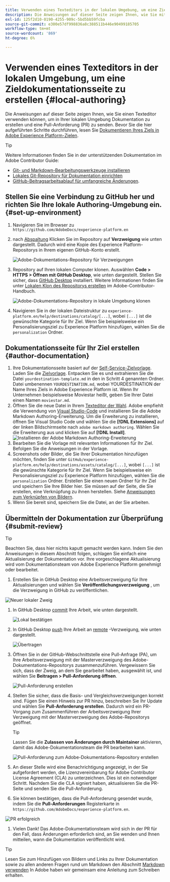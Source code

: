 ```yaml
---
title: Verwenden eines Texteditors in der lokalen Umgebung, um eine Zieldokumentationsseite zu erstellen
description: Die Anweisungen auf dieser Seite zeigen Ihnen, wie Sie mit einem Texteditor in Ihrer lokalen Umgebung eine Dokumentationsseite für Ihr Experience Platform-Ziel erstellen und zur Überprüfung senden können.
exl-id: 125f2d10-0190-4255-909c-5bd5bb59fcba
source-git-commit: e300e57df998836a8c388511b446e90499185705
workflow-type: tm+mt
source-wordcount: '869'
ht-degree: 6%

---
```


# Verwenden eines Texteditors in der lokalen Umgebung, um eine Zieldokumentationsseite zu erstellen {#local-authoring}

Die Anweisungen auf dieser Seite zeigen Ihnen, wie Sie einen Texteditor verwenden können, um in Ihrer lokalen Umgebung Dokumentation zu erstellen und eine Pull-Anforderung (PR) zu senden. Bevor Sie die hier aufgeführten Schritte durchführen, lesen Sie [Dokumentieren Ihres Ziels in Adobe Experience Platform-Zielen](./documentation-instructions.md).

>[!TIP]
>
>Weitere Informationen finden Sie in der unterstützenden Dokumentation im Adobe Contributor Guide:
>* [Git- und Markdown-Bearbeitungswerkzeuge installieren](https://experienceleague.adobe.com/docs/contributor/contributor-guide/setup/install-tools.html)
>* [Lokales Git-Repository für Dokumentation einrichten](https://experienceleague.adobe.com/docs/contributor/contributor-guide/setup/local-repo.html)
>* [GitHub-Beitragsarbeitsablauf für umfangreiche Änderungen](https://experienceleague.adobe.com/docs/contributor/contributor-guide/setup/full-workflow.html).

## Stellen Sie eine Verbindung zu GitHub her und richten Sie Ihre lokale Authoring-Umgebung ein. {#set-up-environment}

1. Navigieren Sie im Browser zu `https://github.com/AdobeDocs/experience-platform.en`
2. nach [Abspaltung](https://experienceleague.adobe.com/docs/contributor/contributor-guide/setup/local-repo.html#fork-the-repository) Klicken Sie im Repository auf **Verzweigung** wie unten dargestellt. Dadurch wird eine Kopie des Experience Platform-Repositorys in Ihrem eigenen GitHub-Konto erstellt.

   ![Adobe-Dokumentations-Repository für Verzweigungen](../assets/docs-framework/ssd-fork-repository.gif)

3. Repository auf Ihren lokalen Computer klonen. Auswählen **Code > HTTPS > Öffnen mit GitHub Desktop**, wie unten dargestellt. Stellen Sie sicher, dass [GitHub Desktop](https://desktop.github.com/) installiert. Weitere Informationen finden Sie unter [Lokalen Klon des Repositorys erstellen](https://experienceleague.adobe.com/docs/contributor/contributor-guide/setup/local-repo.html#create-a-local-clone-of-the-repository) im Adobe-Contributor-Handbuch.

   ![Adobe-Dokumentations-Repository in lokale Umgebung klonen](../assets/docs-framework/clone-local.png)

4. Navigieren Sie in der lokalen Dateistruktur zu `experience-platform.en/help/destinations/catalog/[...]`, wobei `[...]` ist die gewünschte Kategorie für Ihr Ziel. Wenn Sie beispielsweise ein Personalisierungsziel zu Experience Platform hinzufügen, wählen Sie die `personalization` Ordner.

## Dokumentationsseite für Ihr Ziel erstellen {#author-documentation}

1. Ihre Dokumentationsseite basiert auf der [Self-Service-Zielvorlage](../docs-framework/self-service-template.md). Laden Sie die [Zielvorlage](../assets/docs-framework/yourdestination-template.zip). Entpacken Sie es und extrahieren Sie die Datei `yourdestination-template.md` in den in Schritt 4 genannten Ordner.  Datei umbenennen `YOURDESTINATION.md`, wobei YOURDESTINATION der Name Ihres Ziels in Adobe Experience Platform ist. Wenn Ihr Unternehmen beispielsweise Moviestar heißt, geben Sie Ihrer Datei einen Namen `moviestar.md`.
2. Öffnen Sie die neue Datei in Ihrem [Texteditor der Wahl](https://experienceleague.adobe.com/docs/contributor/contributor-guide/setup/install-tools.html#understand-markdown-editors). Adobe empfiehlt die Verwendung von [Visual Studio-Code](https://code.visualstudio.com/) und installieren Sie die Adobe Markdown Authoring-Erweiterung. Um die Erweiterung zu installieren, öffnen Sie Visual Studio Code und wählen Sie die **[!DNL Extensions]** auf der linken Bildschirmseite nach `adobe markdown authoring`. Wählen Sie die Erweiterung aus und klicken Sie auf **[!DNL Install]**.
   ![Installieren der Adobe Markdown Authoring-Erweiterung](../assets/docs-framework/install-adobe-markdown-extension.gif)
3. Bearbeiten Sie die Vorlage mit relevanten Informationen für Ihr Ziel. Befolgen Sie die Anweisungen in der Vorlage.
4. Screenshots oder Bilder, die Sie Ihrer Dokumentation hinzufügen möchten, finden Sie unter `GitHub/experience-platform.en/help/destinations/assets/catalog/[...]`, wobei `[...]` ist die gewünschte Kategorie für Ihr Ziel. Wenn Sie beispielsweise ein Personalisierungsziel zu Experience Platform hinzufügen, wählen Sie die `personalization` Ordner. Erstellen Sie einen neuen Ordner für Ihr Ziel und speichern Sie Ihre Bilder hier. Sie müssen auf der Seite, die Sie erstellen, eine Verknüpfung zu ihnen herstellen. Siehe [Anweisungen zum Verknüpfen von Bildern](https://experienceleague.adobe.com/docs/contributor/contributor-guide/writing-essentials/linking.html#link-to-images).
5. Wenn Sie bereit sind, speichern Sie die Datei, an der Sie arbeiten.

## Übermitteln der Dokumentation zur Überprüfung {#submit-review}

>[!TIP]
>
>Beachten Sie, dass hier nichts kaputt gemacht werden kann. Indem Sie den Anweisungen in diesem Abschnitt folgen, schlagen Sie einfach eine Aktualisierung der Dokumentation vor. Ihre vorgeschlagene Aktualisierung wird vom Dokumentationsteam von Adobe Experience Platform genehmigt oder bearbeitet.

1. Erstellen Sie in GitHub Desktop eine Arbeitsverzweigung für Ihre Aktualisierungen und wählen Sie **Veröffentlichungsverzweigung** , um die Verzweigung in GitHub zu veröffentlichen.

![Neuer lokaler Zweig](../assets/docs-framework/new-branch-local.gif)

1. In GitHub Desktop [commit](https://docs.github.com/en/free-pro-team@latest/github/getting-started-with-github/github-glossary#commit) Ihre Arbeit, wie unten dargestellt.

   ![Lokal bestätigen](../assets/docs-framework/commit-local.png)

1. In GitHub Desktop [push](https://docs.github.com/en/free-pro-team@latest/github/getting-started-with-github/github-glossary#push) Ihre Arbeit an [remote](https://docs.github.com/en/free-pro-team@latest/github/getting-started-with-github/github-glossary#remote) -Verzweigung, wie unten dargestellt.

   ![Übertragen](../assets/docs-framework/push-local-to-remote.png)

1. Öffnen Sie in der GitHub-Webschnittstelle eine Pull-Anfrage (PA), um Ihre Arbeitsverzweigung mit der Masterverzweigung des Adobe-Dokumentations-Repositorys zusammenzuführen. Vergewissern Sie sich, dass der Zweig, an dem Sie gearbeitet haben, ausgewählt ist, und wählen Sie **Beitragen > Pull-Anforderung öffnen**.

   ![Pull-Anforderung erstellen](../assets/docs-framework/ssd-create-pull-request-1.gif)

1. Stellen Sie sicher, dass die Basis- und Vergleichsverzweigungen korrekt sind. Fügen Sie einen Hinweis zur PR hinzu, beschreiben Sie Ihr Update und wählen Sie **Pull-Anforderung erstellen**. Dadurch wird ein PR-Vorgang zum Zusammenführen der Arbeitsverzweigung Ihrer Verzweigung mit der Masterverzweigung des Adobe-Repositorys geöffnet.
   >[!TIP]
   >
   >Lassen Sie die **Zulassen von Änderungen durch Maintainer** aktivieren, damit das Adobe-Dokumentationsteam die PR bearbeiten kann.

   ![Pull-Anforderung zum Adobe-Dokumentations-Repository erstellen](../assets/docs-framework/ssd-create-pull-request-2.png)

1. An dieser Stelle wird eine Benachrichtigung angezeigt, in der Sie aufgefordert werden, die Lizenzvereinbarung für Adobe Contributor License Agreement (CLA) zu unterzeichnen. Dies ist ein notwendiger Schritt. Nachdem Sie die CLA signiert haben, aktualisieren Sie die PR-Seite und senden Sie die Pull-Anforderung.

1. Sie können bestätigen, dass die Pull-Anforderung gesendet wurde, indem Sie die **Pull-Anforderungen** Registerkarte in `https://github.com/AdobeDocs/experience-platform.en`.

![PR erfolgreich](../assets/docs-framework/ssd-pr-successful.png)

1. Vielen Dank! Das Adobe-Dokumentationsteam wird sich in der PR für den Fall, dass Änderungen erforderlich sind, an Sie wenden und Ihnen mitteilen, wann die Dokumentation veröffentlicht wird.

>[!TIP]
>
>Lesen Sie zum Hinzufügen von Bildern und Links zu Ihrer Dokumentation sowie zu allen anderen Fragen rund um Markdown den Abschnitt [Markdown verwenden](https://experienceleague.adobe.com/docs/contributor/contributor-guide/writing-essentials/markdown.html) In Adobe haben wir gemeinsam eine Anleitung zum Schreiben erhalten.
